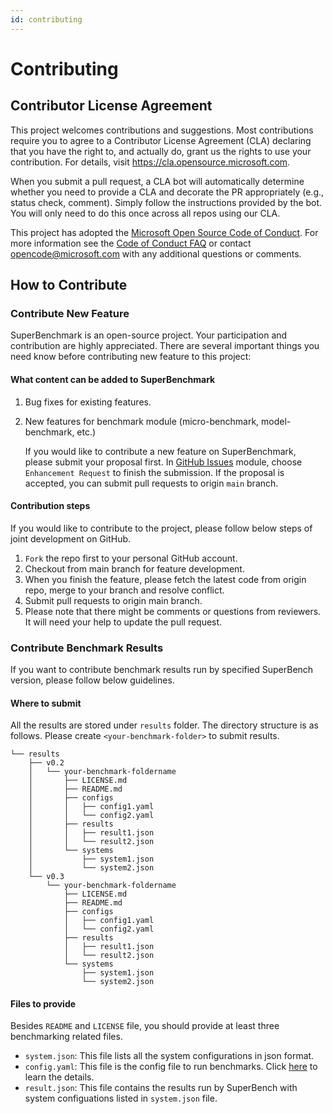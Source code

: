 ```yaml
---
id: contributing
---
```


# Contributing

## Contributor License Agreement

This project welcomes contributions and suggestions.  Most contributions require you to agree to a
Contributor License Agreement (CLA) declaring that you have the right to, and actually do, grant us
the rights to use your contribution. For details, visit https://cla.opensource.microsoft.com.

When you submit a pull request, a CLA bot will automatically determine whether you need to provide
a CLA and decorate the PR appropriately (e.g., status check, comment). Simply follow the instructions
provided by the bot. You will only need to do this once across all repos using our CLA.

This project has adopted the [Microsoft Open Source Code of Conduct](https://opensource.microsoft.com/codeofconduct/).
For more information see the [Code of Conduct FAQ](https://opensource.microsoft.com/codeofconduct/faq/) or
contact [opencode@microsoft.com](mailto:opencode@microsoft.com) with any additional questions or comments.

## How to Contribute

### Contribute New Feature

SuperBenchmark is an open-source project. Your participation and contribution are highly appreciated. There are several important things you need know before contributing new feature to this project:

#### What content can be added to SuperBenchmark

1. Bug fixes for existing features.
2. New features for benchmark module (micro-benchmark, model-benchmark, etc.)

   If you would like to contribute a new feature on SuperBenchmark, please submit your proposal first. In [GitHub Issues](https://github.com/microsoft/superbenchmark/issues) module, choose `Enhancement Request` to finish the submission. If the proposal is accepted, you can submit pull requests to origin `main` branch.

#### Contribution steps

If you would like to contribute to the project, please follow below steps of joint development on GitHub.

1. `Fork` the repo first to your personal GitHub account.
2. Checkout from main branch for feature development.
3. When you finish the feature, please fetch the latest code from origin repo, merge to your branch and resolve conflict.
4. Submit pull requests to origin main branch.
5. Please note that there might be comments or questions from reviewers. It will need your help to update the pull request.


### Contribute Benchmark Results

If you want to contribute benchmark results run by specified SuperBench version, please follow below guidelines.

#### Where to submit

All the results are stored under `results` folder. The directory structure is as follows. Please create `<your-benchmark-folder>` to submit results.

```
└── results
    ├── v0.2
    │   └── your-benchmark-foldername
    │       ├── LICENSE.md
    │       ├── README.md
    │       ├── configs
    │       │   ├── config1.yaml
    │       │   └── config2.yaml
    │       ├── results
    │       │   ├── result1.json
    │       │   └── result2.json
    │       └── systems
    │           ├── system1.json
    │           └── system2.json
    └── v0.3
        └── your-benchmark-foldername
            ├── LICENSE.md
            ├── README.md
            ├── configs
            │   ├── config1.yaml
            │   └── config2.yaml
            ├── results
            │   ├── result1.json
            │   └── result2.json
            └── systems
                ├── system1.json
                └── system2.json
```

#### Files to provide

Besides `README` and `LICENSE` file, you should provide at least three benchmarking related files.
* `system.json`: This file lists all the system configurations in json format.
* `config.yaml`: This file is the config file to run benchmarks. Click [here](../getting-started/configuration) to learn the details.
* `result.json`: This file contains the results run by SuperBench with system configuations listed in `system.json` file.